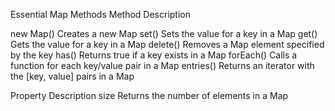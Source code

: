 Essential Map Methods
Method	Description

new Map()	Creates a new Map
set()	Sets the value for a key in a Map
get()	Gets the value for a key in a Map
delete()	Removes a Map element specified by the key
has()	Returns true if a key exists in a Map
forEach()	Calls a function for each key/value pair in a Map
entries()	Returns an iterator with the [key, value] pairs in a Map

Property	Description
size	Returns the number of elements in a Map